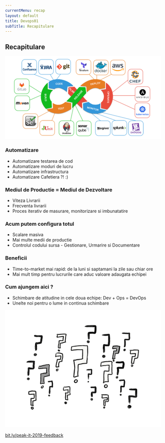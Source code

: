 ```yaml
---
currentMenu: recap
layout: default
title: Devops01
subTitle: Recapitulare
---
```

## Recapitulare

![Mentality](https://raw.githubusercontent.com/c4xp/Devops01/master/assets/mentality.png)

### Automatizare

- Automatizare testarea de cod
- Automatizare moduri de lucru
- Automatizare infrastructura
- Automatizare Cafetiera ?! :)

### Mediul de Productie = Mediul de Dezvoltare

- Viteza Livrarii
- Frecventa livrarii
- Proces iterativ de masurare, monitorizare si imbunatatire

### Acum putem configura totul

- Scalare masiva
- Mai multe medii de productie
- Controlul codului sursa - Gestionare, Urmarire si Documentare

### Beneficii

- Time-to-market mai rapid:  de la luni si saptamani la zile sau chiar ore
- Mai mult timp pentru lucrurile care aduc valoare adaugata echipei

### Cum ajungem aici ?

- Schimbare de atitudine in cele doua echipe: Dev + Ops = DevOps
- Unelte noi pentru o lume in continua schimbare

![Questions](https://raw.githubusercontent.com/c4xp/Devops01/master/assets/questions.png)

[bit.ly/peak-it-2019-feedback](https://chart.googleapis.com/chart?chs=500x500&cht=qr&chl=https%3A%2F%2Fbit.ly%2Fpeak-it-2019-feedback&choe=UTF-8)
